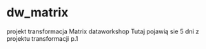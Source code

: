 # dw_matrix
projekt transformacja Matrix dataworkshop
Tutaj pojawią sie 5 dni z projektu transformacji p.1
